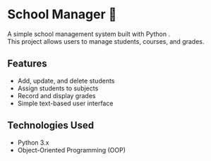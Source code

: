 # School Manager 🏫

A simple school management system built with Python .  
This project allows users to manage students, courses, and grades.

## Features
- Add, update, and delete students
- Assign students to subjects
- Record and display grades
- Simple text-based user interface

## Technologies Used
- Python 3.x
- Object-Oriented Programming (OOP)


